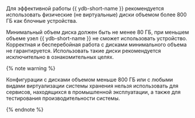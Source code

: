 Для эффективной работы {{ ydb-short-name }} рекомендуется использовать физические (не виртуальные) диски объемом более 800 ГБ как блочные устройства.

Минимальный объем диска должен быть не менее 80 ГБ, при меньшем объеме узел {{ ydb-short-name }} не сможет использовать устройство. Корректная и бесперебойная работа с дисками минимального объема не гарантируется. Использовать такие диски рекомендуется исключительно в ознакомительных целях.

{% note warning %}

Конфигурации с дисками объемом меньше 800 ГБ или с любыми видами виртуализации системы хранения нельзя использовать для сервисов, находящихся в промышленной эксплуатации, а также для тестирования производительности системы.

{% endnote %}
